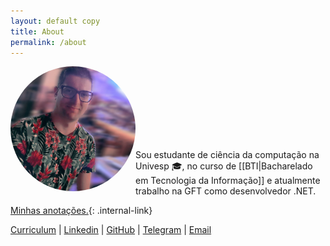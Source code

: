 ```yaml
---
layout: default copy
title: About
permalink: /about
---
```

<head>
    <script src="https://kit.fontawesome.com/2635e42ccc.js" crossorigin="anonymous"></script>
    <link rel="stylesheet" href="https://cdn.jsdelivr.net/gh/devicons/devicon@v2.15.1/devicon.min.css">
</head>

<div style="padding-botton: 30px;">
    <img src="/assets/photo-profile.jpg" style="border-radius: 50%;" width="200" align="left">
</div> <br><br><br><br><br><br><br>

Sou estudante de ciência da computação na Univesp 🎓, no curso de [[BTI|Bacharelado em Tecnologia da Informação]] e atualmente trabalho na GFT como desenvolvedor .NET. <br>

<i class="fa fa-archive" aria-hidden="true"></i> [Minhas anotações.](/MOC){: .internal-link} <br>

<!-- https://devicon.dev -->
<!-- https://fontawesome.com/v4/icons/ -->

<i class="fa fa-id-card" aria-hidden="true"></i> <a class="link-copyright" target="_blank" href="#">Curriculum</a> | <i class="fa fa-linkedin-square" aria-hidden="true"></i> <a class="link-copyright" target="_blank" href="https://github.com/gio-bon">Linkedin</a> | <i class="fa fa-github" aria-hidden="true"></i> <a class="link-copyright" target="_blank" href="https://github.com/gio-bon">GitHub</a> | <i class="fa fa-telegram" aria-hidden="true"></i> <a class="link-copyright" target="_blank" href="https://t.me/giobon">Telegram</a> | <i class="fa fa-envelope" aria-hidden="true"></i> <a class="link-copyright" target="_blank" href="mailto:injuriae@gmail.com">Email</a>